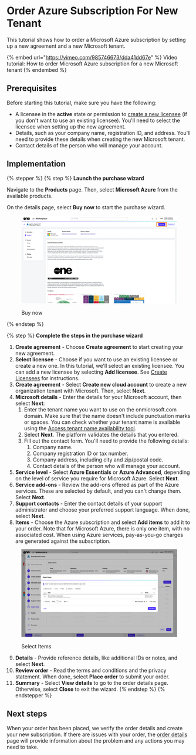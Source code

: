 # Order Azure Subscription For New Tenant

This tutorial shows how to order a Microsoft Azure subscription by setting up a new agreement and a new Microsoft tenant.

{% embed url="https://vimeo.com/985746673/dda41dd67e" %}
Video tutorial: How to order Microsoft Azure subscription for a new Microsoft tenant
{% endembed %}

## Prerequisites

Before starting this tutorial, make sure you have the following:

* A licensee in the **active** state or permission to [create a new licensee](../../../modules-and-features/settings/licensees/create-licensees.md) (if you don't want to use an existing licensee). You'll need to select the licensee when setting up the new agreement.&#x20;
* Details, such as your company name, registration ID, and address. You'll need to provide these details when creating the new Microsoft tenant.
* Contact details of the person who will manage your account.&#x20;

## Implementation <a href="#id-1.-launch-the-purchase-wizard" id="id-1.-launch-the-purchase-wizard"></a>

{% stepper %}
{% step %}
**Launch the purchase wizard**

Navigate to the **Products** page. Then, select **Microsoft Azure** from the available products.

On the details page, select **Buy now** to start the purchase wizard.

<figure><img src="../../../.gitbook/assets/Azure BuyNow.png" alt=""><figcaption><p>Buy now</p></figcaption></figure>
{% endstep %}

{% step %}
**Complete the steps in the purchase wizard**

1. **Create agreement** - Choose **Create agreement** to start creating your new agreement.
2. **Select licensee** - Choose if you want to use an existing licensee or create a new one. In this tutorial, we'll select an existing licensee. You can add a new licensee by selecting **Add licensee**. See [Create Licensees](../../../modules-and-features/settings/licensees/create-licensees.md) for instructions.
3. **Create agreement** - Select **Create new cloud account** to create a new organization tenant with Microsoft. Then, select **Next**.
4. **Microsoft details** - Enter the details for your Microsoft account, then select **Next**:
   1. Enter the tenant name you want to use on the onmicrosoft.com domain. Make sure that the name doesn't include punctuation marks or spaces. You can check whether your tenant name is available using the [Access tenant name availability tool](https://onmicrosoft.platform.softwareone.com/).
   2. Select **Next**. The platform validates the details that you entered.
   3. Fill out the contact form. You'll need to provide the following details:
      1. Company name.
      2. Company registration ID or tax number.
      3. Company address, including city and zip/postal code.
      4. Contact details of the person who will manage your account.&#x20;
5. **Service level** - Select **Azure Essentials** or **Azure Advanced**, depending on the level of service you require for Microsoft Azure. Select **Next**.
6. **Service add-ons** - Review the add-ons offered as part of the Azure services. These are selected by default, and you can't change them. Select **Next**. &#x20;
7. **Support contacts** - Enter the contact details of your support administrator and choose your preferred support language. When done, select **Next**.
8. **Items** - Choose the Azure subscription and select **Add items** to add it to your order. Note that for Microsoft Azure, there is only one item, with no associated cost. When using Azure services, pay-as-you-go charges are generated against the subscription.

<figure><img src="../../../.gitbook/assets/azure_select_items.png" alt=""><figcaption><p>Select Items</p></figcaption></figure>

9. **Details** - Provide reference details, like additional IDs or notes, and select **Next**.
10. **Review order** - Read the terms and conditions and the privacy statement. When done, select **Place order** to submit your order.
11. **Summary** - Select **View details** to go to the order details page. Otherwise, select **Close** to exit the wizard.
{% endstep %}
{% endstepper %}

## Next steps

When your order has been placed, we verify the order details and create your new subscription. If there are issues with your order, the [order details ](https://docs.platform.softwareone.com/modules-and-features/marketplace/orders#subscription-details)page will provide information about the problem and any actions you may need to take.
